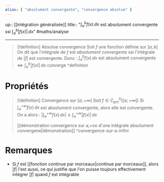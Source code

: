 ```yaml
---
alias: [ "absolument convergente", "convergence absolue" ]
---
```

up:: [[intégration généralisée]] 
title:: "$\displaystyle \int_{a}^{b} f(x) \, dx$ est absolument convergente ssi $\displaystyle \int_{a}^{b} |f(x)| \, dx$"
#maths/analyse 

---

> [!definition] Absolue convergence
> Soit $f$ une fonction définie sur $]a, b[$
> On dit que l'intégrale de $f$ est *absolument convergente* ssi l'intégrale de $|f|$ est convergente.
> Donc :
> $\displaystyle \int_{a}^{b} f(x) \, dx \text{ est absolument convergente} \iff \int_{a}^{b} |f(x)| \, dx \text{ converge}$
^definition

# Propriétés

> [!definition] Convergence sur $[a;+\infty[$
> Soit $f \in C^{0}_{pm}([a; +\infty[)$
> Si $\displaystyle\int_{a}^{+\infty} f(x) \, dx$ est absolument convergente, alors elle est convergente.
> On a alors :
> $\displaystyle\left| \int_{a}^{+\infty} f(x) \, dx \right| \leq \int_{a}^{+\infty} |f(x)| \, dx$
> 
> [[démonstration convergence sur a;+oo d'une intégrale absolument convergene|démonstration]]
^convergence-sur-a-infini


# Remarques

 - Si $f$ est [[fonction continue par morceaux|continue par morceaux]], alors $|f|$ l'est aussi, ce qui justifie que l'on puisse toujours effectivement intégrer $|f|$ quand $f$ est intégrable